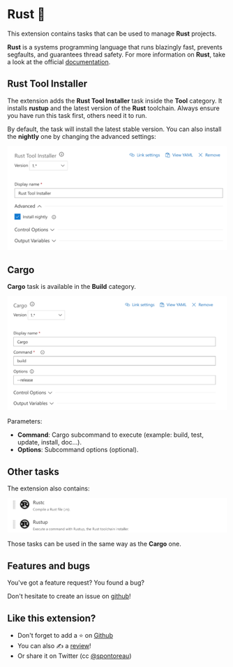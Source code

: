 Rust 🦀
===

This extension contains tasks that can be used to manage **Rust** projects.

**Rust** is a systems programming language that runs blazingly fast, prevents segfaults, and guarantees thread safety. For more information on **Rust**, take a look at the official [documentation](https://www.rust-lang.org).

## Rust Tool Installer

The extension adds the **Rust Tool Installer** task inside the **Tool** category. It installs **rustup** and the latest version of the **Rust** toolchain. Always ensure you have run this task first, others need it to run.

By default, the task will install the latest stable version. You can also install the **nightly** one by changing the advanced settings:

![Nightly](images/doc-rust-installer-task.png)

## Cargo

**Cargo** task is available in the **Build** category.

![Rustup & Rustc](images/doc-cargo-task.png)

Parameters:

- **Command**: Cargo subcommand to execute (example: build, test, update, install, doc...).
- **Options**: Subcommand options (optional).

## Other tasks

The extension also contains:

![Rustup & Rustc](images/doc-other-tasks.png)

Those tasks can be used in the same way as the **Cargo** one.

## Features and bugs

You've got a feature request? You found a bug? 

Don't hesitate to create an issue on [github](https://github.com/spontoreau/rust-vsts/issues)!

## Like this extension?

- Don't forget to add a ⭐️ on [Github](https://github.com/spontoreau/rust-vsts)
- You can also ✍️ a [review](https://marketplace.visualstudio.com/items?itemName=spontoreau.rust-vsts#review-details)!
- Or share it on Twitter (cc [@spontoreau](https://twitter.com/spontoreau))

